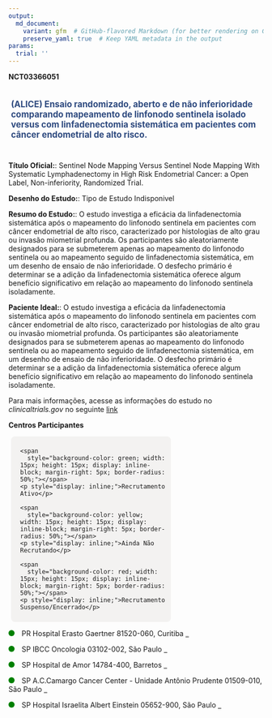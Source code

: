 ```yaml
---
output: 
  md_document:
    variant: gfm  # GitHub-flavored Markdown (for better rendering on GitHub)
    preserve_yaml: true  # Keep YAML metadata in the output
params:
  trial: ''
---
```


**NCT03366051**

<div style="padding: 5px; font-size: 1.20em; font-weight: bold; color: #2E4A7F; text-align: left; margin-bottom: 20px">

(ALICE) Ensaio randomizado, aberto e de não inferioridade comparando
mapeamento de linfonodo sentinela isolado versus com linfadenectomia
sistemática em pacientes com câncer endometrial de alto risco.

</div>

**Título Oficial:**: Sentinel Node Mapping Versus Sentinel Node Mapping
With Systematic Lymphadenectomy in High Risk Endometrial Cancer: a Open
Label, Non-inferiority, Randomized Trial.

**Desenho do Estudo:**: Tipo de Estudo Indisponivel

**Resumo do Estudo:**: O estudo investiga a eficácia da linfadenectomia
sistemática após o mapeamento do linfonodo sentinela em pacientes com
câncer endometrial de alto risco, caracterizado por histologias de alto
grau ou invasão miometrial profunda. Os participantes são aleatoriamente
designados para se submeterem apenas ao mapeamento do linfonodo
sentinela ou ao mapeamento seguido de linfadenectomia sistemática, em um
desenho de ensaio de não inferioridade. O desfecho primário é determinar
se a adição da linfadenectomia sistemática oferece algum benefício
significativo em relação ao mapeamento do linfonodo sentinela
isoladamente.

**Paciente Ideal:**: O estudo investiga a eficácia da linfadenectomia
sistemática após o mapeamento do linfonodo sentinela em pacientes com
câncer endometrial de alto risco, caracterizado por histologias de alto
grau ou invasão miometrial profunda. Os participantes são aleatoriamente
designados para se submeterem apenas ao mapeamento do linfonodo
sentinela ou ao mapeamento seguido de linfadenectomia sistemática, em um
desenho de ensaio de não inferioridade. O desfecho primário é determinar
se a adição da linfadenectomia sistemática oferece algum benefício
significativo em relação ao mapeamento do linfonodo sentinela
isoladamente.

Para mais informações, acesse as informações do estudo no
*clinicaltrials.gov* no seguinte
[link](https://clinicaltrials.gov/ct2/show/NCT03366051)

**Centros Participantes**

<div style="margin-bottom: 8px; margin-left: 5px; padding: 8px; max-width: 300px; background-color: #f3f2f1; border-radius: 8px;">

<div style="margin-left: 10px;">

    <span 
      style="background-color: green; width: 15px; height: 15px; display: inline-block; margin-right: 5px; border-radius: 50%;"></span>
    <p style="display: inline;">Recrutamento Ativo</p>

</div>

<div style="margin-left: 10px;">

    <span 
      style="background-color: yellow; width: 15px; height: 15px; display: inline-block; margin-right: 5px; border-radius: 50%;"></span>
    <p style="display: inline;">Ainda Não Recrutando</p>

</div>

<div style="margin-left: 10px;">

    <span 
      style="background-color: red; width: 15px; height: 15px; display: inline-block; margin-right: 5px; border-radius: 50%;"></span>
    <p style="display: inline;">Recrutamento Suspenso/Encerrado</p>

</div>

</div>

<span style="display: inline-block; width: 12px; height: 12px; border-radius: 50%; margin-right: 10px; padding-bottom: 0px; background-color: green;"></span>
PR Hospital Erasto Gaertner 81520-060, Curitiba
<span style="color: #2E4A7F; text-decoration: none; font-weight: 500; font-size: 0.8">[REPORTAR
ERRO](https://flazar.shinyapps.io/formsapp?study_nct_id=NCT03366051&location_id=HOSPITALERASTOGAERTNERCURITIBAPARANABRAZIL&location_full_name=Hospital%20Erasto%20Gaertner%2C%2081520-060%2C%20Curitiba&form_type=Reportar%20Erro)</span>

<span style="display: inline-block; width: 12px; height: 12px; border-radius: 50%; margin-right: 10px; padding-bottom: 0px; background-color: green;"></span>
SP IBCC Oncologia 03102-002, São Paulo
<span style="color: #2E4A7F; text-decoration: none; font-weight: 500; font-size: 0.8">[REPORTAR
ERRO](https://flazar.shinyapps.io/formsapp?study_nct_id=NCT03366051&location_id=SAOCAMILOONCOLOGIASAOPAULOSPBRAZIL&location_full_name=IBCC%20Oncologia%2C%2003102-002%2C%20S%C3%A3o%20Paulo&form_type=Reportar%20Erro)</span>

<span style="display: inline-block; width: 12px; height: 12px; border-radius: 50%; margin-right: 10px; padding-bottom: 0px; background-color: green;"></span>
SP Hospital de Amor 14784-400, Barretos
<span style="color: #2E4A7F; text-decoration: none; font-weight: 500; font-size: 0.8">[REPORTAR
ERRO](https://flazar.shinyapps.io/formsapp?study_nct_id=NCT03366051&location_id=HOSPITALDOCANCERDEBARRETOSBARRETOSSAOPAULOBRAZIL&location_full_name=Hospital%20de%20Amor%2C%2014784-400%2C%20Barretos&form_type=Reportar%20Erro)</span>

<span style="display: inline-block; width: 12px; height: 12px; border-radius: 50%; margin-right: 10px; padding-bottom: 0px; background-color: green;"></span>
SP A.C.Camargo Cancer Center - Unidade Antônio Prudente 01509-010, São
Paulo
<span style="color: #2E4A7F; text-decoration: none; font-weight: 500; font-size: 0.8">[REPORTAR
ERRO](https://flazar.shinyapps.io/formsapp?study_nct_id=NCT03366051&location_id=ACCAMARGOCANCERCENTERSAOPAULOSP01509010BRAZIL&location_full_name=A.C.Camargo%20Cancer%20Center%20-%20Unidade%20Ant%C3%B4nio%20Prudente%2C%2001509-010%2C%20S%C3%A3o%20Paulo&form_type=Reportar%20Erro)</span>

<span style="display: inline-block; width: 12px; height: 12px; border-radius: 50%; margin-right: 10px; padding-bottom: 0px; background-color: green;"></span>
SP Hospital Israelita Albert Einstein 05652-900, São Paulo
<span style="color: #2E4A7F; text-decoration: none; font-weight: 500; font-size: 0.8">[REPORTAR
ERRO](https://flazar.shinyapps.io/formsapp?study_nct_id=NCT03366051&location_id=ALBERTEINSTEINHOSPITALSAOPAULOSPBRAZIL&location_full_name=Hospital%20Israelita%20Albert%20Einstein%2C%2005652-900%2C%20S%C3%A3o%20Paulo&form_type=Reportar%20Erro)</span>
